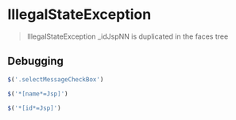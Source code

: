 # IllegalStateException

> IllegalStateException _idJspNN is duplicated in the faces tree

## Debugging

```js
$('.selectMessageCheckBox')

$('*[name*=Jsp]')

$('*[id*=Jsp]')
```
